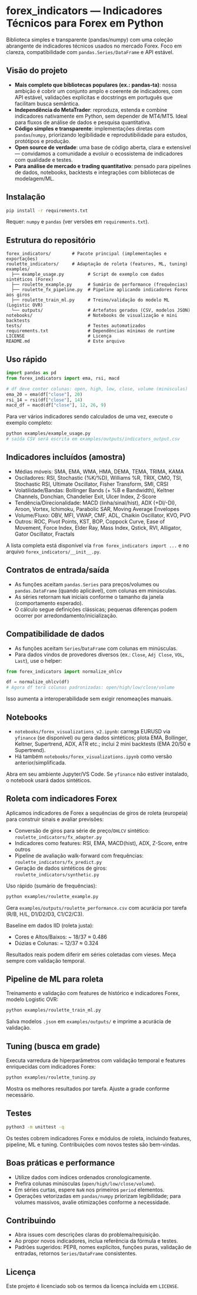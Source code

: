 # forex_indicators — Indicadores Técnicos para Forex em Python

Biblioteca simples e transparente (pandas/numpy) com uma coleção abrangente de indicadores técnicos usados no mercado Forex. Foco em clareza, compatibilidade com `pandas.Series/DataFrame` e API estável.

## Visão do projeto

- **Mais completo que bibliotecas populares (ex.: pandas-ta)**: nossa ambição é cobrir um conjunto amplo e coerente de indicadores, com API estável, validações explícitas e docstrings em português que facilitam busca semântica.
- **Independência do MetaTrader**: reproduza, estenda e combine indicadores nativamente em Python, sem depender de MT4/MT5. Ideal para fluxos de análise de dados e pesquisa quantitativa.
- **Código simples e transparente**: implementações diretas com `pandas`/`numpy`, priorizando legibilidade e reprodutibilidade para estudos, protótipos e produção.
- **Open source de verdade**: uma base de código aberta, clara e extensível — convidamos a comunidade a evoluir o ecossistema de indicadores com qualidade e testes.
- **Para análise de mercado e trading quantitativo**: pensado para pipelines de dados, notebooks, backtests e integrações com bibliotecas de modelagem/ML.

## Instalação

```bash
pip install -r requirements.txt
```

Requer: `numpy` e `pandas` (ver versões em `requirements.txt`).

## Estrutura do repositório

```
forex_indicators/        # Pacote principal (implementações e exportações)
roulette_indicators/     # Adaptação de roleta (features, ML, tuning)
examples/
  ├── example_usage.py         # Script de exemplo com dados sintéticos (Forex)
  ├── roulette_example.py      # Sumário de performance (frequências)
  ├── roulette_fx_pipeline.py  # Pipeline aplicando indicadores Forex aos giros
  ├── roulette_train_ml.py     # Treino/validação do modelo ML (Logistic OVR)
  └── outputs/                 # Artefatos gerados (CSV, modelos JSON)
notebooks/                     # Notebooks de visualização e mini backtests
tests/                         # Testes automatizados
requirements.txt               # Dependências mínimas de runtime
LICENSE                        # Licença
README.md                      # Este arquivo
```

## Uso rápido

```python
import pandas as pd
from forex_indicators import ema, rsi, macd

# df deve conter colunas: open, high, low, close, volume (minúsculas)
ema_20 = ema(df["close"], 20)
rsi_14 = rsi(df["close"], 14)
macd_df = macd(df["close"], 12, 26, 9)
```

Para ver vários indicadores sendo calculados de uma vez, execute o exemplo completo:

```bash
python examples/example_usage.py
# saída CSV será escrita em examples/outputs/indicators_output.csv
```

## Indicadores incluídos (amostra)

- Médias móveis: SMA, EMA, WMA, HMA, DEMA, TEMA, TRIMA, KAMA
- Osciladores: RSI, Stochastic (%K/%D), Williams %R, TRIX, CMO, TSI, Stochastic RSI, Ultimate Oscillator, Fisher Transform, SMI, CRSI
- Volatilidade/Bandas: Bollinger Bands (+ %B e Bandwidth), Keltner Channels, Donchian, Chandelier Exit, Ulcer Index, Z-Score
- Tendência/Direcionalidade: MACD (linha/sinal/hist), ADX (+DI/-DI), Aroon, Vortex, Ichimoku, Parabolic SAR, Moving Average Envelopes
- Volume/Fluxo: OBV, MFI, VWAP, CMF, ADL, Chaikin Oscillator, KVO, PVO
- Outros: ROC, Pivot Points, KST, BOP, Coppock Curve, Ease of Movement, Force Index, Elder Ray, Mass Index, Qstick, RVI, Alligator, Gator Oscillator, Fractals

A lista completa está disponível via `from forex_indicators import ...` e no arquivo `forex_indicators/__init__.py`.

## Contratos de entrada/saída

- As funções aceitam `pandas.Series` para preços/volumes ou `pandas.DataFrame` (quando aplicável), com colunas em minúsculas.
- As séries retornam `NaN` iniciais conforme o tamanho da janela (comportamento esperado).
- O cálculo segue definições clássicas; pequenas diferenças podem ocorrer por arredondamento/inicialização.

## Compatibilidade de dados

- As funções aceitam `Series`/`DataFrame` com colunas em minúsculas.
- Para dados vindos de provedores diversos (ex.: `Close`, `Adj Close`, `VOL`, `Last`), use o helper:

```python
from forex_indicators import normalize_ohlcv

df = normalize_ohlcv(df)
# Agora df terá colunas padronizadas: open/high/low/close/volume
```

Isso aumenta a interoperabilidade sem exigir renomeações manuais.

## Notebooks

- `notebooks/forex_visualizations_v2.ipynb`: carrega EURUSD via `yfinance` (se disponível) ou gera dados sintéticos; plota EMA, Bollinger, Keltner, Supertrend, ADX, ATR etc.; inclui 2 mini backtests (EMA 20/50 e Supertrend).
- Há também `notebooks/forex_visualizations.ipynb` como versão anterior/simplificada.

Abra em seu ambiente Jupyter/VS Code. Se `yfinance` não estiver instalado, o notebook usará dados sintéticos.

## Roleta com indicadores Forex

Aplicamos indicadores de Forex a sequências de giros de roleta (europeia) para construir sinais e avaliar previsões:

- Conversão de giros para série de preço/`OHLCV` sintético: `roulette_indicators/fx_adapter.py`
- Indicadores como features: RSI, EMA, MACD(hist), ADX, Z-Score, entre outros
- Pipeline de avaliação walk-forward com frequências: `roulette_indicators/fx_predict.py`
- Geração de dados sintéticos de giros: `roulette_indicators/synthetic.py`

Uso rápido (sumário de frequências):

```bash
python examples/roulette_example.py
```

Gera `examples/outputs/roulette_performance.csv` com acurácia por tarefa (R/B, H/L, D1/D2/D3, C1/C2/C3).

Baseline em dados IID (roleta justa):
- Cores e Altos/Baixos: ~ 18/37 ≈ 0.486
- Dúzias e Colunas: ~ 12/37 ≈ 0.324

Resultados reais podem diferir em séries coletadas com vieses. Meça sempre com validação temporal.

## Pipeline de ML para roleta

Treinamento e validação com features de histórico e indicadores Forex, modelo Logistic OVR:

```bash
python examples/roulette_train_ml.py
```

Salva modelos `.json` em `examples/outputs/` e imprime a acurácia de validação.

## Tuning (busca em grade)

Executa varredura de hiperparâmetros com validação temporal e features enriquecidas com indicadores Forex:

```bash
python examples/roulette_tuning.py
```

Mostra os melhores resultados por tarefa. Ajuste a grade conforme necessário.

## Testes

```bash
python3 -m unittest -q
```

Os testes cobrem indicadores Forex e módulos de roleta, incluindo features, pipeline, ML e tuning. Contribuições com novos testes são bem-vindas.

## Boas práticas e performance

- Utilize dados com índices ordenados cronologicamente.
- Prefira colunas minúsculas (`open/high/low/close/volume`).
- Em séries curtas, espere `NaN` nos primeiros `period` elementos.
- Operações vetorizadas em `pandas/numpy` priorizam legibilidade; para volumes massivos, avalie otimizações conforme a necessidade.

## Contribuindo

- Abra issues com descrições claras do problema/requisição.
- Ao propor novos indicadores, inclua referência da fórmula e testes.
- Padrões sugeridos: PEP8, nomes explícitos, funções puras, validação de entradas, retornos `Series/DataFrame` consistentes.

## Licença

Este projeto é licenciado sob os termos da licença incluída em `LICENSE`.
